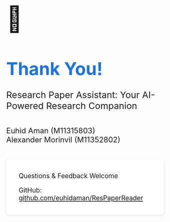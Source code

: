 <!-- 
theme: default
paginate: true
size: 16:9
marp: true
-->

<style>
section {
  background: linear-gradient(to bottom, #f5f7fa, #e8eaed);
  color: #333;
  text-align: center;
  padding: 40px;
  display: flex;
  flex-direction: column;
  justify-content: center;
  align-items: center;
}

h1 {
  font-size: 3.5rem;
  margin-bottom: 2rem;
  color: #1a73e8;
}

.thank-you-content {
  font-size: 1.8rem;
  margin-bottom: 3rem;
}

.contact-info {
  font-size: 1.3rem;
  margin-top: 3rem;
  background-color: white;
  padding: 20px 40px;
  border-radius: 8px;
  box-shadow: 0 2px 8px rgba(0,0,0,0.1);
}

.emoji {
  font-size: 5rem;
  margin-bottom: 2rem;
}

.authors {
  margin-top: 1.5rem;
  font-size: 1.5rem;
}
</style>

<div class="emoji">
  🙏
</div>

# Thank You!

<div class="thank-you-content">
  Research Paper Assistant: Your AI-Powered Research Companion
</div>

<div class="authors">
  Euhid Aman (M11315803)<br>
  Alexander Morinvil (M11352802)
</div>

<div class="contact-info">
  <p>Questions & Feedback Welcome</p>
  <p>GitHub: <a href="https://github.com/euhidaman/ResPaperReader">github.com/euhidaman/ResPaperReader</a></p>
</div>